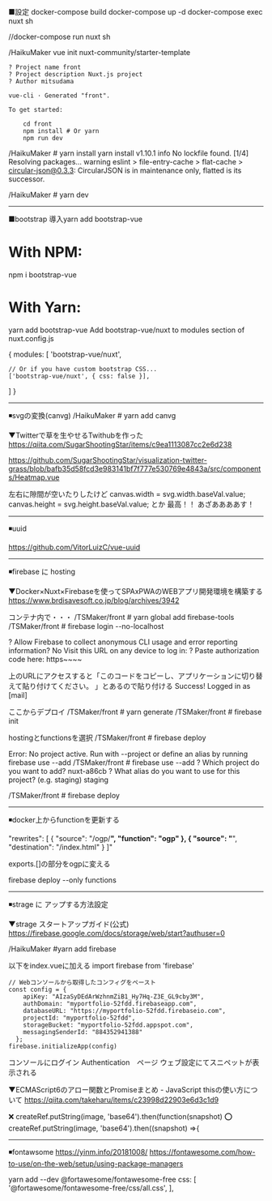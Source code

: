 ■設定
docker-compose build
docker-compose up -d
docker-compose exec nuxt sh

//docker-compose run nuxt sh

/HaikuMaker vue init nuxt-community/starter-template

    ? Project name front
    ? Project description Nuxt.js project
    ? Author mitsudama

    vue-cli · Generated "front".

    To get started:
    
        cd front
        npm install # Or yarn
        npm run dev

/HaikuMaker # yarn install
    yarn install v1.10.1
    info No lockfile found.
    [1/4] Resolving packages...
    warning eslint > file-entry-cache > flat-cache > circular-json@0.3.3: CircularJSON is in maintenance only, flatted is its successor.


/HaikuMaker # yarn dev





--------------------------------------------
■bootstrap 導入yarn add bootstrap-vue
# With NPM:
npm i bootstrap-vue

# With Yarn:
yarn add bootstrap-vue
Add bootstrap-vue/nuxt to modules section of nuxt.config.js

{
  modules: [
    'bootstrap-vue/nuxt',

    // Or if you have custom bootstrap CSS...
    ['bootstrap-vue/nuxt', { css: false }],
  ]
}


--------------------------------------------
◾svgの変換(canvg)
/HaikuMaker # yarn add canvg

▼Twitterで草を生やせるTwithubを作った
https://qiita.com/SugarShootingStar/items/c9ea1113087cc2e6d238


https://github.com/SugarShootingStar/visualization-twitter-grass/blob/bafb35d58fcd3e983141bf7f777e530769e4843a/src/components/Heatmap.vue


左右に隙間が空いたりしたけど
      canvas.width = svg.width.baseVal.value;
      canvas.height = svg.height.baseVal.value;
とか
最高！！
あざああああす！

--------------------------------------------
◾uuid

https://github.com/VitorLuizC/vue-uuid


--------------------------------------------
◾firebase に hosting

▼Docker×Nuxt×Firebaseを使ってSPAxPWAのWEBアプリ開発環境を構築する
https://www.brdisavesoft.co.jp/blog/archives/3942

コンテナ内で・・・
/TSMaker/front # yarn global add firebase-tools
/TSMaker/front # firebase login --no-localhost

? Allow Firebase to collect anonymous CLI usage and error reporting information? No
Visit this URL on any device to log in:
? Paste authorization code here: https~~~~

上のURLにアクセスすると「このコードをコピーし、アプリケーションに切り替えて貼り付けてください。
」とあるので貼り付ける
 Success! Logged in as [mail]


ここからデプロイ
/TSMaker/front # yarn generate
/TSMaker/front # firebase init

hostingとfunctionsを選択
/TSMaker/front # firebase deploy


Error: No project active. Run with --project <projectId> or define an alias by
running firebase use --add
/TSMaker/front # firebase use --add
? Which project do you want to add? nuxt-a86cb
? What alias do you want to use for this project? (e.g. staging) staging


/TSMaker/front # firebase deploy


--------------------------------------------
◾docker上からfunctionを更新する

"rewrites": [
      {
        "source": "/ogp/**", 
        "function": "ogp"
      },
      {
        "source": "**",
        "destination": "/index.html"
      }
    ]"

exports.[]の部分をogpに変える

firebase deploy --only functions



--------------------------------------------
◾strage に アップする方法設定

▼strage スタートアップガイド(公式)
https://firebase.google.com/docs/storage/web/start?authuser=0


/HaikuMaker #yarn add firebase

以下をindex.vueに加える
    import firebase from 'firebase'

    // Webコンソールから取得したコンフィグをペースト
    const config = {
        apiKey: "AIzaSyDEdArWzhnmZiB1_Hy7Hq-Z3E_GL9cby3M",
        authDomain: "myportfolio-52fdd.firebaseapp.com",
        databaseURL: "https://myportfolio-52fdd.firebaseio.com",
        projectId: "myportfolio-52fdd",
        storageBucket: "myportfolio-52fdd.appspot.com",
        messagingSenderId: "884352941388"
      };
    firebase.initializeApp(config)


コンソールにログイン
Authentication　ページ
ウェブ設定にてスニペットが表示される



▼ECMAScript6のアロー関数とPromiseまとめ - JavaScript
thisの使い方について
https://qiita.com/takeharu/items/c23998d22903e6d3c1d9

❌ createRef.putString(image, 'base64').then(function(snapshot) 
⭕️ createRef.putString(image, 'base64').then((snapshot) =>{



--------------------------------------------
◾fontawsome
https://yinm.info/20181008/
https://fontawesome.com/how-to-use/on-the-web/setup/using-package-managers

yarn add --dev @fortawesome/fontawesome-free
  css: [
    '@fortawesome/fontawesome-free/css/all.css',
  ],